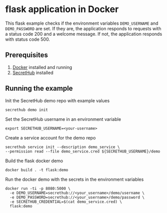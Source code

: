 # flask application in Docker
This flask example checks if the environment variables `DEMO_USERNAME` and `DEMO_PASSWORD` are set. If they are, the application responds to requests with a status code 200 and a welcome message. If not, the application responds with status code 500.

## Prerequisites
1. [Docker](https://docs.docker.com/install/) installed and running
2. [SecretHub](https://secrethub.io/docs/start/getting-started/#install) installed

## Running the example

Init the SecretHub demo repo with example values
```
secrethub demo init
```

Set the SecretHub username in an environment variable
```
export SECRETHUB_USERNAME=<your-username>
```

Create a service account for the demo repo
```
secrethub service init --description demo_service \
--permission read --file demo_service.cred ${SECRETHUB_USERNAME}/demo
```

Build the flask docker demo
```
docker build . -t flask:demo
```

Run the docker demo with the secrets in the environment variables
```
docker run -ti -p 8080:5000 \
  -e DEMO_USERNAME=secrethub://<your_username>/demo/username \
  -e DEMO_PASSWORD=secrethub://<your_username>/demo/password \
  -e SECRETHUB_CREDENTIAL=$(cat demo_service.cred) \
  flask:demo
```
